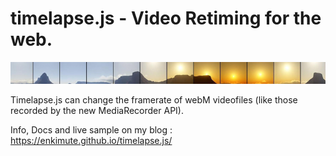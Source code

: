 # timelapse.js - Video Retiming for the web.

<IMG SRC="timelapse.jpg">

Timelapse.js can change the framerate of webM videofiles (like those recorded by the new MediaRecorder API). 

Info, Docs and live sample on my blog : <https://enkimute.github.io/timelapse.js/>

